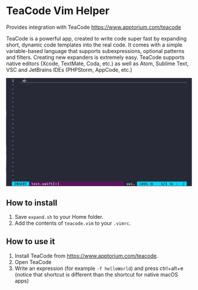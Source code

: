 # TeaCode Vim Helper

Provides integration with TeaCode https://www.apptorium.com/teacode

TeaCode is a powerful app, created to write code super fast by expanding short, dynamic code templates into the real code. It comes with a simple variable-based language that supports subexpressions, optional patterns and filters. Creating new expanders is extremely easy. TeaCode supports native editors (Xcode, TextMate, Coda, etc.) as well as Atom, Sublime Text, VSC and JetBrains IDEs (PHPStorm, AppCode, etc.)

![](./example.gif)

## How to install

1. Save `expand.sh` to your Home folder.
2. Add the contents of `teacode.vim` to your `.vimrc`.

## How to use it

1. Install TeaCode from https://www.apptorium.com/teacode.
2. Open TeaCode
3. Write an expression (for example `-f helloWorld`) and press ctrl+alt+e (notice that shortcut is different than the shortcut for native macOS apps)
